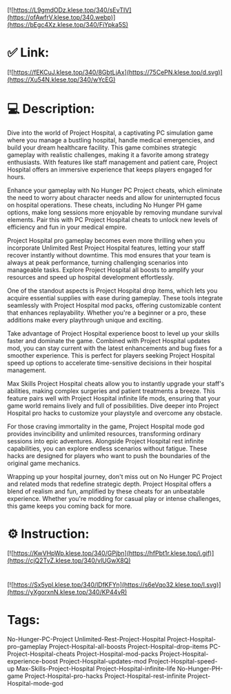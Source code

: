 [![https://L9gmdODz.klese.top/340/sEvTIV](https://ofAwfrV.klese.top/340.webp)](https://bEgc4Xz.klese.top/340/FiYpka5S)
# ✅ Link:
[![https://fEKCuJ.klese.top/340/8GbtLjAx](https://75CePN.klese.top/d.svg)](https://Xu54N.klese.top/340/wYcEG)
# 💻 Description:
Dive into the world of Project Hospital, a captivating PC simulation game where you manage a bustling hospital, handle medical emergencies, and build your dream healthcare facility. This game combines strategic gameplay with realistic challenges, making it a favorite among strategy enthusiasts. With features like staff management and patient care, Project Hospital offers an immersive experience that keeps players engaged for hours.



Enhance your gameplay with No Hunger PC Project cheats, which eliminate the need to worry about character needs and allow for uninterrupted focus on hospital operations. These cheats, including No Hunger PH game options, make long sessions more enjoyable by removing mundane survival elements. Pair this with PC Project Hospital cheats to unlock new levels of efficiency and fun in your medical empire.



Project Hospital pro gameplay becomes even more thrilling when you incorporate Unlimited Rest Project Hospital features, letting your staff recover instantly without downtime. This mod ensures that your team is always at peak performance, turning challenging scenarios into manageable tasks. Explore Project Hospital all boosts to amplify your resources and speed up hospital development effortlessly.



One of the standout aspects is Project Hospital drop items, which lets you acquire essential supplies with ease during gameplay. These tools integrate seamlessly with Project Hospital mod packs, offering customizable content that enhances replayability. Whether you're a beginner or a pro, these additions make every playthrough unique and exciting.



Take advantage of Project Hospital experience boost to level up your skills faster and dominate the game. Combined with Project Hospital updates mod, you can stay current with the latest enhancements and bug fixes for a smoother experience. This is perfect for players seeking Project Hospital speed up options to accelerate time-sensitive decisions in their hospital management.



Max Skills Project Hospital cheats allow you to instantly upgrade your staff's abilities, making complex surgeries and patient treatments a breeze. This feature pairs well with Project Hospital infinite life mods, ensuring that your game world remains lively and full of possibilities. Dive deeper into Project Hospital pro hacks to customize your playstyle and overcome any obstacle.



For those craving immortality in the game, Project Hospital mode god provides invincibility and unlimited resources, transforming ordinary sessions into epic adventures. Alongside Project Hospital rest infinite capabilities, you can explore endless scenarios without fatigue. These hacks are designed for players who want to push the boundaries of the original game mechanics.



Wrapping up your hospital journey, don't miss out on No Hunger PC Project and related mods that redefine strategic depth. Project Hospital offers a blend of realism and fun, amplified by these cheats for an unbeatable experience. Whether you're modding for casual play or intense challenges, this game keeps you coming back for more.

# ⚙️ Instruction:
[![https://KwVHpWp.klese.top/340/GPjbn](https://hfPbt1r.klese.top/i.gif)](https://cjQ2TvZ.klese.top/340/vlUGwX8Q)
#
[![https://Sx5ypl.klese.top/340/lDfKFYn](https://s6eVqo32.klese.top/l.svg)](https://yXgorxnN.klese.top/340/KP44vR)
# Tags:
No-Hunger-PC-Project Unlimited-Rest-Project-Hospital Project-Hospital-pro-gameplay Project-Hospital-all-boosts Project-Hospital-drop-items PC-Project-Hospital-cheats Project-Hospital-mod-packs Project-Hospital-experience-boost Project-Hospital-updates-mod Project-Hospital-speed-up Max-Skills-Project-Hospital Project-Hospital-infinite-life No-Hunger-PH-game Project-Hospital-pro-hacks Project-Hospital-rest-infinite Project-Hospital-mode-god






